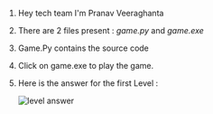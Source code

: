 1. Hey tech team I'm Pranav Veeraghanta 
2. There are 2 files present : *game.py* and *game.exe*
3. Game.Py contains the source code
4. Click on game.exe to play the game.
5. Here is the answer for the first Level :

   <img src="https://beyondmebtw.com/projects/pairgame/levelans.png" alt="level answer" >
